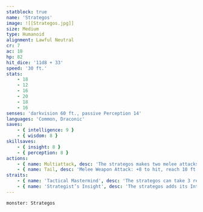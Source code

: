 ```yaml
---
statblock: true
name: 'Strategos'
image: ![[Strategos.jpg]]
size: Medium
type: Humanoid
alignment: Lawful Neutral
cr: 7
ac: 18
hp: 82
hit_dice: '11d8 + 33'
speed: '30 ft.'
stats:
    - 18
    - 12
    - 16
    - 20
    - 18
    - 16
senses: 'darkvision 60 ft., passive Perception 14'
languages: 'Common, Draconic'
saves:
    - { intelligence: 9 }
    - { wisdom: 8 }
skillsaves:
    - { insight: 8 }
    - { perception: 8 }
actions:
    - { name: Multiattack, desc: 'The strategos makes two melee attacks.' }
    - { name: Tail, desc: 'Melee Weapon Attack: +8 to hit, reach 10 ft., one target. Hit: 11 (1d10 + 6) bludgeoning damage.' }
straits:
    - { name: 'Tactical Mastermind', desc: 'The strategos can take 3 reactions each round, instead of 1.' }
    - { name: 'Strategist’s Insight', desc: 'The strategos adds its Intelligence modifier to its AC.' }
---
```

```statblock
monster: Strategos
```